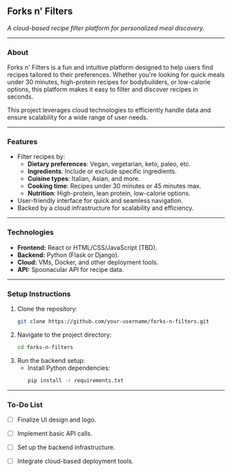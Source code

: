## **Forks n' Filters**
*A cloud-based recipe filter platform for personalized meal discovery.*

---

### **About**
Forks n' Filters is a fun and intuitive platform designed to help users find recipes tailored to their preferences. Whether you're looking for quick meals under 30 minutes, high-protein recipes for bodybuilders, or low-calorie options, this platform makes it easy to filter and discover recipes in seconds.  

This project leverages cloud technologies to efficiently handle data and ensure scalability for a wide range of user needs.

---

### **Features**
- Filter recipes by:
  - **Dietary preferences**: Vegan, vegetarian, keto, paleo, etc.
  - **Ingredients**: Include or exclude specific ingredients.
  - **Cuisine types**: Italian, Asian, and more.
  - **Cooking time**: Recipes under 30 minutes or 45 minutes max.
  - **Nutrition**: High-protein, lean protein, low-calorie options.
- User-friendly interface for quick and seamless navigation.
- Backed by a cloud infrastructure for scalability and efficiency.

---

### **Technologies**
- **Frontend:** React or HTML/CSS/JavaScript (TBD).  
- **Backend:** Python (Flask or Django).  
- **Cloud:** VMs, Docker, and other deployment tools.  
- **API:** Spoonacular API for recipe data.  

---

### **Setup Instructions**
1. Clone the repository:
   ```bash
   git clone https://github.com/your-username/forks-n-filters.git
   ```
2. Navigate to the project directory:
   ```bash
   cd forks-n-filters
   ```
3. Run the backend setup:
   - Install Python dependencies:
     ```bash
     pip install -r requirements.txt
     ```

---

### **To-Do List**
- [ ] Finalize UI design and logo.  
- [ ] Implement basic API calls.  
- [ ] Set up the backend infrastructure.  
- [ ] Integrate cloud-based deployment tools.  

